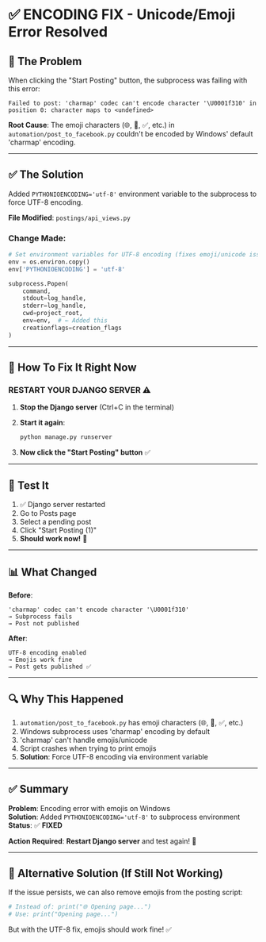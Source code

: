 # ✅ ENCODING FIX - Unicode/Emoji Error Resolved

## 🐛 The Problem

When clicking the "Start Posting" button, the subprocess was failing with this error:
```
Failed to post: 'charmap' codec can't encode character '\U0001f310' in position 0: character maps to <undefined>
```

**Root Cause**: The emoji characters (🌐, 📸, ✅, etc.) in `automation/post_to_facebook.py` couldn't be encoded by Windows' default 'charmap' encoding.

---

## ✅ The Solution

Added `PYTHONIOENCODING='utf-8'` environment variable to the subprocess to force UTF-8 encoding.

**File Modified**: `postings/api_views.py`

### Change Made:
```python
# Set environment variables for UTF-8 encoding (fixes emoji/unicode issues on Windows)
env = os.environ.copy()
env['PYTHONIOENCODING'] = 'utf-8'

subprocess.Popen(
    command,
    stdout=log_handle,
    stderr=log_handle,
    cwd=project_root,
    env=env,  # ← Added this
    creationflags=creation_flags
)
```

---

## 🚀 How To Fix It Right Now

### **RESTART YOUR DJANGO SERVER** ⚠️

1. **Stop the Django server** (Ctrl+C in the terminal)

2. **Start it again**:
   ```bash
   python manage.py runserver
   ```

3. **Now click the "Start Posting" button** ✅

---

## 🧪 Test It

1. ✅ Django server restarted
2. Go to Posts page
3. Select a pending post
4. Click "Start Posting (1)"
5. **Should work now!** 🎉

---

## 📊 What Changed

**Before**:
```
'charmap' codec can't encode character '\U0001f310'
→ Subprocess fails
→ Post not published
```

**After**:
```
UTF-8 encoding enabled
→ Emojis work fine
→ Post gets published ✅
```

---

## 🔍 Why This Happened

1. `automation/post_to_facebook.py` has emoji characters (🌐, 📸, ✅, etc.)
2. Windows subprocess uses 'charmap' encoding by default
3. 'charmap' can't handle emojis/unicode
4. Script crashes when trying to print emojis
5. **Solution**: Force UTF-8 encoding via environment variable

---

## ✅ Summary

**Problem**: Encoding error with emojis on Windows  
**Solution**: Added `PYTHONIOENCODING='utf-8'` to subprocess environment  
**Status**: ✅ **FIXED**

**Action Required**: **Restart Django server** and test again! 🚀

---

## 📝 Alternative Solution (If Still Not Working)

If the issue persists, we can also remove emojis from the posting script:

```python
# Instead of: print("🌐 Opening page...")
# Use: print("Opening page...")
```

But with the UTF-8 fix, emojis should work fine! ✅
